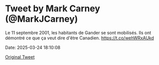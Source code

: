 # Tweet by Mark Carney (@MarkJCarney)

Le 11 septembre 2001, les habitants de Gander se sont mobilisés. Ils ont démontré ce que ça veut dire d'être Canadien. https://t.co/wehWRxAUkd

Date: 2025-03-24 18:10:08

[Original Tweet](https://x.com/MarkJCarney/status/1904234290847649794)

